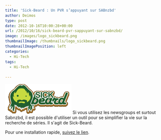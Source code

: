```yaml
---
title: 'Sick-Beard : Un PVR s’appuyant sur SABnzbd'
author: Deimos
type: post
date: 2012-10-16T10:00:28+00:00
url: /2012/10/16/sick-beard-pvr-sappuyant-sur-sabnzbd/
image: /images/logo_sickbeard.png
thumbnailImage: /thumbnails/logo_sickbeard.png
thumbnailImagePosition: left
categories:
  - Hi-Tech
tags:
  - Hi-Tech

---
```

![Sick-Beard-logo](/images/logo_sickbeard.png)
Si vous utilisez les newsgroups et surtout Sabnzbd, il est possible d'utiliser un outil pour se simplifier la vie sur la recherche de séries. Il s'agit de Sick-Beard.

Pour une installation rapide, [suivez le lien](http://wiki.deimos.fr/Sick-Beard_:_Un_PVR_s%27appuyant_sur_SABnzbd).